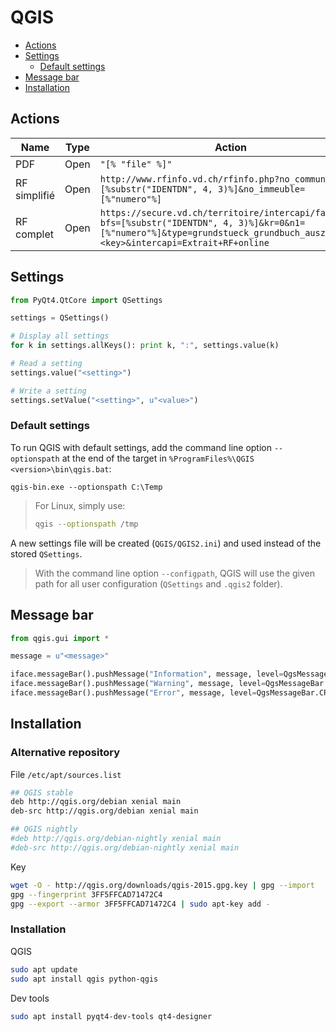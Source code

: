 QGIS
====

* [Actions](#actions)
* [Settings](#settings)
    * [Default settings](#default-settings)
* [Message bar](#message-bar)
* [Installation](#installation)

Actions
-------

| Name         | Type | Action |
| ------------ | ---- | ------ |
| PDF          | Open | ```"[% "file" %]"``` |
| RF simplifié | Open | ```http://www.rfinfo.vd.ch/rfinfo.php?no_commune=[%substr("IDENTDN", 4, 3)%]&no_immeuble=[%"numero"%]``` |
| RF complet   | Open | ```https://secure.vd.ch/territoire/intercapi/faces?bfs=[%substr("IDENTDN", 4, 3)%]&kr=0&n1=[%"numero"%]&type=grundstueck_grundbuch_auszug&sec=<key>&intercapi=Extrait+RF+online``` |

Settings
--------

```python
from PyQt4.QtCore import QSettings

settings = QSettings()

# Display all settings
for k in settings.allKeys(): print k, ":", settings.value(k)

# Read a setting
settings.value("<setting>")

# Write a setting
settings.setValue("<setting>", u"<value>")
```

### Default settings

To run QGIS with default settings, add the command line option `--optionspath` at the end of the target in `%ProgramFiles%\QGIS <version>\bin\qgis.bat`:

```batchfile
qgis-bin.exe --optionspath C:\Temp
```

> For Linux, simply use:
>
>```bash
>qgis --optionspath /tmp
>```

A new settings file will be created (`QGIS/QGIS2.ini`) and used instead of the stored `QSettings`.

> With the command line option `--configpath`, QGIS will use the given path for all user configuration (`QSettings` and `.qgis2` folder).

Message bar
-----------

```python
from qgis.gui import *

message = u"<message>"

iface.messageBar().pushMessage("Information", message, level=QgsMessageBar.INFO, duration=3)
iface.messageBar().pushMessage("Warning", message, level=QgsMessageBar.WARNING)
iface.messageBar().pushMessage("Error", message, level=QgsMessageBar.CRITICAL)
```

Installation
------------

### Alternative repository

File `/etc/apt/sources.list`

```bash
## QGIS stable
deb http://qgis.org/debian xenial main
deb-src http://qgis.org/debian xenial main

## QGIS nightly
#deb http://qgis.org/debian-nightly xenial main
#deb-src http://qgis.org/debian-nightly xenial main
```

Key

```bash
wget -O - http://qgis.org/downloads/qgis-2015.gpg.key | gpg --import
gpg --fingerprint 3FF5FFCAD71472C4
gpg --export --armor 3FF5FFCAD71472C4 | sudo apt-key add -
```

### Installation

QGIS

```bash
sudo apt update
sudo apt install qgis python-qgis
```

Dev tools

```bash
sudo apt install pyqt4-dev-tools qt4-designer
```
